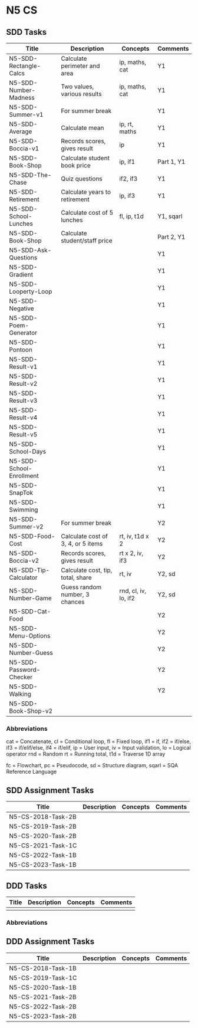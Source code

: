 # N5 CS

## SDD Tasks

| Title                    | Description                        | Concepts             | Comments |
| -----                    | -----------                        | --------             | -------- |
| N5-SDD-Rectangle-Calcs   | Calculate perimeter and area       | ip, maths, cat       | Y1 |
| N5-SDD-Number-Madness    | Two values, various results        | ip, maths, cat       | Y1 |
| N5-SDD-Summer-v1         | For summer break                   |                      | Y1 |
| N5-SDD-Average           | Calculate mean                     | ip, rt, maths        | Y1 |
| N5-SDD-Boccia-v1         | Records scores, gives result       | ip                   | Y1 |
| N5-SDD-Book-Shop         | Calculate student book price       | ip, if1              | Part 1, Y1 |
| N5-SDD-The-Chase         | Quiz questions                     | if2, if3             | Y1 |
| N5-SDD-Retirement        | Calculate years to retirement      | ip, if3              | Y1 |
| N5-SDD-School-Lunches    | Calculate cost of 5 lunches        | fl, ip, t1d          | Y1, sqarl |
| N5-SDD-Book-Shop         | Calculate student/staff price      | | Part 2, Y1 |
| N5-SDD-Ask-Questions     | | | Y1 |
| N5-SDD-Gradient          | | | Y1 |
| N5-SDD-Looperty-Loop     | | | Y1 |
| N5-SDD-Negative          | | | Y1 |
| N5-SDD-Poem-Generator    | | | Y1 |
| N5-SDD-Pontoon           | | | Y1 |
| N5-SDD-Result-v1         | | | Y1 |
| N5-SDD-Result-v2         | | | Y1 |
| N5-SDD-Result-v3         | | | Y1 |
| N5-SDD-Result-v4         | | | Y1 |
| N5-SDD-Result-v5         | | | Y1 |
| N5-SDD-School-Days       | | | Y1 |
| N5-SDD-School-Enrollment | | | Y1 |
| N5-SDD-SnapTok           | | | Y1 |
| N5-SDD-Swimming          | | | Y1 |
| N5-SDD-Summer-v2         | For summer break                   |                      | Y2 |
| N5-SDD-Food-Cost         | Calculate cost of 3, 4, or 5 items | rt, iv, t1d x 2      | Y2 |
| N5-SDD-Boccia-v2         | Records scores, gives result       | rt x 2, iv, if3      | Y2 |
| N5-SDD-Tip-Calculator    | Calculate cost, tip, total, share  | rt, iv               | Y2, sd |
| N5-SDD-Number-Game       | Guess random number, 3 chances     | rnd, cl, iv, lo, if2 | Y2, sd |
| N5-SDD-Cat-Food          | | | Y2 |
| N5-SDD-Menu-Options      | | | Y2 |
| N5-SDD-Number-Guess      | | | Y2 |
| N5-SDD-Password-Checker  | | | Y2 |
| N5-SDD-Walking           | | | Y2 |
| N5-SDD-Book-Shop-v2      | | | |

### Abbreviations

cat = Concatenate,
cl = Conditional loop,
fl = Fixed loop,
if1 = if,
if2 = if/else,
if3 = if/elif/else,
if4 = if/elif,
ip = User input,
iv = Input validation,
lo = Logical operator
rnd = Random
rt = Running total,
t1d = Traverse 1D array

fc = Flowchart,
pc = Pseudocode,
sd = Structure diagram,
sqarl = SQA Reference Language

## SDD Assignment Tasks

| Title              | Description | Concepts | Comments |
| -----              | ----------- | -------- | -------- |
| N5-CS-2018-Task-2B | | | |
| N5-CS-2019-Task-2B | | | |
| N5-CS-2020-Task-2B | | | |
| N5-CS-2021-Task-1C | | | |
| N5-CS-2022-Task-1B | | | |
| N5-CS-2023-Task-1B | | | |

## DDD Tasks

| Title         | Description | Concepts | Comments |
| -----         | ----------- | -------- | -------- |
| | | | |

### Abbreviations

## DDD Assignment Tasks

| Title              | Description | Concepts | Comments |
| -----              | ----------- | -------- | -------- |
| N5-CS-2018-Task-1B | | | |
| N5-CS-2019-Task-1C | | | |
| N5-CS-2020-Task-1B | | | |
| N5-CS-2021-Task-2B | | | |
| N5-CS-2022-Task-2B | | | |
| N5-CS-2023-Task-2B | | | |
